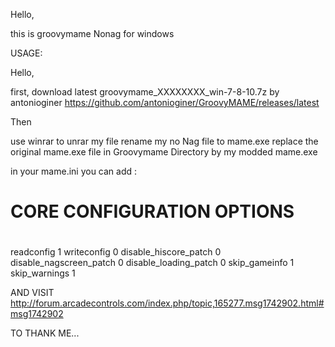 Hello,

this is groovymame Nonag for windows




USAGE:

Hello,

first, download latest groovymame_XXXXXXXX_win-7-8-10.7z by  antonioginer
https://github.com/antonioginer/GroovyMAME/releases/latest


Then

use winrar to unrar my file
rename my no Nag file to mame.exe
replace the original mame.exe file in Groovymame Directory by my modded mame.exe



in your mame.ini you can add :

# CORE CONFIGURATION OPTIONS
#
readconfig                1
writeconfig               0
disable_hiscore_patch     0
disable_nagscreen_patch   0
disable_loading_patch     0
skip_gameinfo       1
skip_warnings       1




AND VISIT http://forum.arcadecontrols.com/index.php/topic,165277.msg1742902.html#msg1742902

TO THANK ME...

